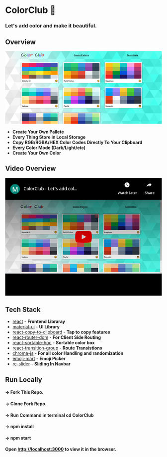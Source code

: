 # ColorClub 🎨
### Let's add color and make it beautiful.

## Overview 
![](asset/img/SITE.PNG)

- **Create Your Own Pallete**
- **Every Thing Store in Local Storage**
- **Copy RGB/RGBA/HEX Color Codes Directly To Your Clipboard**
- **Every Color Mode (Dark/Light/etc)**
- **Create Your Own Color**

## Video Overview 
[![](asset/img/YT.png)](https://youtu.be/3mU3YVl8p0k)

## Tech Stack 

- [react] - **Frontend Libraray**
- [material-ui] - **UI Library**
- [react-copy-to-clipboard] - **Tap to copy features**
- [react-router-dom] - **For Client Side Routing**
- [react-sortable-hoc] - **Sortable color box**
- [react-transition-group] - **Route Transistions**
- [chroma-js] - **For all color Handling and randomization**
- [emoji-mart] - **Emoji Picker**
- [rc-slider] - **Sliding In Navbar**


## Run Locally
#### -> Fork This Repo.
#### -> Clone Fork Repo.
#### -> Run Command in terminal cd ColorClub
#### -> npm install
#### -> npm start
#### Open [http://localhost:3000](http://localhost:3000) to view it in the browser.


[Colt Steele]:<https://www.youtube.com/channel/UCrqAGUPPMOdo0jfQ6grikZw>
[FLAT UI COLORS 2]:<https://flatuicolors.com/>
[Check it out]:<https://coolors.now.sh/> 
[react]:<https://reactjs.org/>
[material-ui]:<https://material-ui.com/>
[react-copy-to-clipboard]:<https://www.npmjs.com/package/react-copy-to-clipboard>
[react-router-dom]:<https://www.npmjs.com/package/react-router-dom>
[react-sortable-hoc]:<https://www.npmjs.com/package/react-sortable-hoc>
[react-transition-group]:<https://www.npmjs.com/package/react-transition-group>
[chroma-js]:<https://vis4.net/chromajs/>
[emoji-mart]:<https://www.npmjs.com/package/emoji-mart>
[rc-slider]:<https://www.npmjs.com/package/rc-slider>








